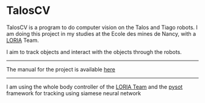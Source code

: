 # TalosCV

TalosCV is a program to do computer vision on the Talos and Tiago robots.
I am doing this project in my studies at the Ecole des mines de Nancy, with a [LORIA](https://www.loria.fr/en/) Team.

I aim to track objects and interact with the objects through the robots.

***

The manual for the project is available [here](MANUAL.md)

***

I am using the whole body controller of the [LORIA Team](https://gitlab.inria.fr/locolearn/public/docker_inria_wbc) and the [pysot](https://github.com/STVIR/pysot) framework for tracking using siamese neural network


